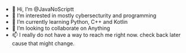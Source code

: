 - 👋 Hi, I’m @JavaNoScriptt
- 👀 I’m interested in mostly cybersecturity and programming
- 🌱 I’m currently learning Python, C++ and Kotlin
- 💞️ I’m looking to collaborate on Anything
- 📫 I really do not have a way to reach me right now. check back later cause that might change. 

<!---
JavaNoScriptt/JavaNoScriptt is a ✨ special ✨ repository because its `README.md` (this file) appears on your GitHub profile.
You can click the Preview link to take a look at your changes.
--->
